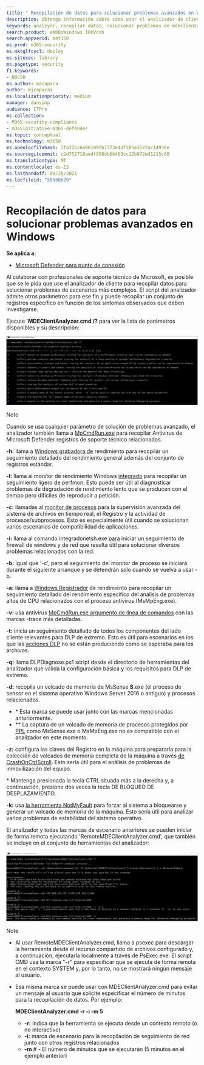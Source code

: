 ```yaml
---
title: " Recopilación de datos para solucionar problemas avanzados en Windows"
description: Obtenga información sobre cómo usar el analizador de cliente para recopilar datos para escenarios complejos de solución de problemas
keywords: analzyer, recopilar datos, solucionar problemas de mdeclientanalyzer, solución de problemas avanzada
search.product: eADQiWindows 10XVcnh
search.appverid: met150
ms.prod: m365-security
ms.mktglfcycl: deploy
ms.sitesec: library
ms.pagetype: security
f1.keywords:
- NOCSH
ms.author: macapara
author: mjcaparas
ms.localizationpriority: medium
manager: dansimp
audience: ITPro
ms.collection:
- M365-security-compliance
- m365initiative-m365-defender
ms.topic: conceptual
ms.technology: m365d
ms.openlocfilehash: 7fa72bc6e96199fb7773e4df385e3527ac14938e
ms.sourcegitcommit: c2d752718aedf958db6b403cc12b972ed1215c00
ms.translationtype: MT
ms.contentlocale: es-ES
ms.lasthandoff: 08/26/2021
ms.locfileid: "58568629"
---
```

# <a name="data-collection-for-advanced-troubleshooting-on-windows"></a> Recopilación de datos para solucionar problemas avanzados en Windows

**Se aplica a:**
- [Microsoft Defender para punto de conexión](https://go.microsoft.com/fwlink/p/?linkid=2146631)

Al colaborar con profesionales de soporte técnico de Microsoft, es posible que se le pida que use el analizador de cliente para recopilar datos para solucionar problemas de escenarios más complejos. El script del analizador admite otros parámetros para ese fin y puede recopilar un conjunto de registros específico en función de los síntomas observados que deben investigarse.

Ejecute '**MDEClientAnalyzer.cmd /?** para ver la lista de parámetros disponibles y su descripción:

![Imagen de los parámetros del analizador de cliente en la línea de comandos.](images/d89a1c04cf8441e4df72005879871bd0.png)

> [!NOTE]
> Cuando se usa cualquier parámetro de solución de problemas avanzado, el analizador también llama a [MpCmdRun.exe](/windows/security/threat-protection/microsoft-defender-antivirus/collect-diagnostic-data-update-compliance) para recopilar Antivirus de Microsoft Defender registros de soporte técnico relacionados.

**-h:** llama a [Windows grabadora de](/windows-hardware/test/wpt/wpr-command-line-options) rendimiento para recopilar un seguimiento detallado del rendimiento general además del conjunto de registros estándar.

**-l:** llama al monitor de rendimiento Windows [integrado](/windows-server/remote/remote-desktop-services/rds-rdsh-performance-counters) para recopilar un seguimiento ligero de perfmon. Esto puede ser útil al diagnosticar problemas de degradación de rendimiento lento que se producen con el tiempo pero difíciles de reproducir a petición.

**-c:** llamadas al [monitor de procesos](/sysinternals/downloads/procmon) para la supervisión avanzada del sistema de archivos en tiempo real, el Registro y la actividad de procesos/subprocesos. Esto es especialmente útil cuando se solucionan varios escenarios de compatibilidad de aplicaciones.

**-i:** llama al comando integradonetsh.exe [ para](/windows/win32/winsock/netsh-exe) iniciar un seguimiento de firewall de windows y de red que resulta útil para solucionar diversos problemas relacionados con la red.

**-b:** igual que '-c', pero el seguimiento del monitor de proceso se iniciará durante el siguiente arranque y se detendrán solo cuando se vuelva a usar -b.

**-a:** llama a [Windows Registrador](/windows-hardware/test/wpt/wpr-command-line-options) de rendimiento para recopilar un seguimiento detallado del rendimiento específico del análisis de problemas altos de CPU relacionados con el proceso antivirus (MsMpEng.exe).

**-v:** usa antivirus [MpCmdRun.exe argumento de línea de comandos](/windows/security/threat-protection/microsoft-defender-antivirus/command-line-arguments-microsoft-defender-antivirus) con las marcas -trace más detalladas.

**-t:** inicia un seguimiento detallado de todos los componentes del lado cliente relevantes para DLP de extremo. Esto es útil para escenarios en los que las [acciones DLP](/microsoft-365/compliance/endpoint-dlp-learn-about#endpoint-activities-you-can-monitor-and-take-action-on) no se están produciendo como se esperaba para los archivos.

**-q:** llama DLPDiagnose.ps1 script desde el directorio de herramientas del analizador que valida la configuración básica y los requisitos para DLP de extremo.

**-d:** recopila un volcado de memoria de MsSense **S**.exe (el proceso de sensor en el sistema operativo Windows Server 2016 o antiguo) y procesos relacionados.

- \* Esta marca se puede usar junto con las marcas mencionadas anteriormente.
- \*\* La captura de un volcado de memoria de procesos protegidos por [PPL](/windows-hardware/drivers/install/early-launch-antimalware) como MsSense.exe o MsMpEng.exe no es compatible con el analizador en este momento.

**-z:** configura las claves del Registro en la máquina para prepararla para la colección de volcados de memoria completa de la máquina a través [de CrashOnCtrlScroll](/windows-hardware/drivers/debugger/forcing-a-system-crash-from-the-keyboard). Esto sería útil para el análisis de problemas de inmovilización del equipo.

\* Mantenga presionada la tecla CTRL situada más a la derecha y, a continuación, presione dos veces la tecla DE BLOQUEO DE DESPLAZAMIENTO.

**-k:** usa [la herramienta NotMyFault](/sysinternals/downloads/notmyfault) para forzar al sistema a bloquearse y generar un volcado de memoria de la máquina. Esto sería útil para analizar varios problemas de estabilidad del sistema operativo.

El analizador y todas las marcas de escenario anteriores se pueden iniciar de forma remota ejecutando 'RemoteMDEClientAnalyzer.cmd', que también se incluye en el conjunto de herramientas del analizador:

![Imagen de la línea de comandos con información del analizador.](images/57cab9d82d08f672a92bf9e748ac9572.png)

> [!NOTE]
>
> - Al usar RemoteMDEClientAnalyzer.cmd, llama a psexec para descargar la herramienta desde el recurso compartido de archivos configurado y, a continuación, ejecutarla localmente a través de PsExec.exe.
    El script CMD usa la marca "-r" para especificar que se ejecuta de forma remota en el contexto SYSTEM y, por lo tanto, no se mostrará ningún mensaje al usuario.
> - Esa misma marca se puede usar con MDEClientAnalyzer.cmd para evitar un mensaje al usuario que solicite especificar el número de minutos para la recopilación de datos. Por ejemplo:
>
>    **MDEClientAnalyzer.cmd -r -i -m 5**
>
>   - **-r:** indica que la herramienta se ejecuta desde un contexto remoto (o no interactivo)
>   - **-i:** marca de escenario para la recopilación de seguimiento de red junto con otros registros relacionados
>   - **-m** \# - El número de minutos que se ejecutarán (5 minutos en el ejemplo anterior)
